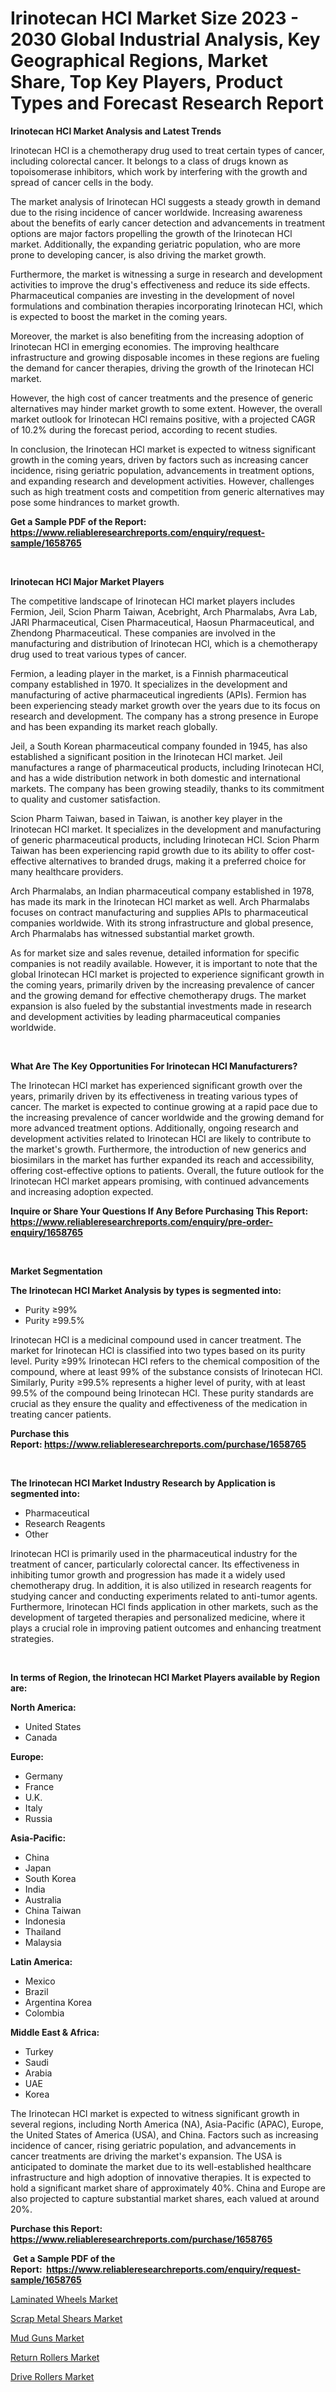 <p><h1>Irinotecan HCl Market Size 2023 - 2030 Global Industrial Analysis, Key Geographical Regions, Market Share, Top Key Players, Product Types and Forecast Research Report</h1></p><p><strong>Irinotecan HCl Market Analysis and Latest Trends</strong></p>
<p><p>Irinotecan HCl is a chemotherapy drug used to treat certain types of cancer, including colorectal cancer. It belongs to a class of drugs known as topoisomerase inhibitors, which work by interfering with the growth and spread of cancer cells in the body.</p><p>The market analysis of Irinotecan HCl suggests a steady growth in demand due to the rising incidence of cancer worldwide. Increasing awareness about the benefits of early cancer detection and advancements in treatment options are major factors propelling the growth of the Irinotecan HCl market. Additionally, the expanding geriatric population, who are more prone to developing cancer, is also driving the market growth.</p><p>Furthermore, the market is witnessing a surge in research and development activities to improve the drug's effectiveness and reduce its side effects. Pharmaceutical companies are investing in the development of novel formulations and combination therapies incorporating Irinotecan HCl, which is expected to boost the market in the coming years.</p><p>Moreover, the market is also benefiting from the increasing adoption of Irinotecan HCl in emerging economies. The improving healthcare infrastructure and growing disposable incomes in these regions are fueling the demand for cancer therapies, driving the growth of the Irinotecan HCl market.</p><p>However, the high cost of cancer treatments and the presence of generic alternatives may hinder market growth to some extent. However, the overall market outlook for Irinotecan HCl remains positive, with a projected CAGR of 10.2% during the forecast period, according to recent studies.</p><p>In conclusion, the Irinotecan HCl market is expected to witness significant growth in the coming years, driven by factors such as increasing cancer incidence, rising geriatric population, advancements in treatment options, and expanding research and development activities. However, challenges such as high treatment costs and competition from generic alternatives may pose some hindrances to market growth.</p></p>
<p><strong>Get a Sample PDF of the Report:&nbsp; <a href="https://www.reliableresearchreports.com/enquiry/request-sample/1658765">https://www.reliableresearchreports.com/enquiry/request-sample/1658765</a></strong></p>
<p>&nbsp;</p>
<p><strong>Irinotecan HCl Major Market Players</strong></p>
<p><p>The competitive landscape of Irinotecan HCl market players includes Fermion, Jeil, Scion Pharm Taiwan, Acebright, Arch Pharmalabs, Avra Lab, JARI Pharmaceutical, Cisen Pharmaceutical, Haosun Pharmaceutical, and Zhendong Pharmaceutical. These companies are involved in the manufacturing and distribution of Irinotecan HCl, which is a chemotherapy drug used to treat various types of cancer.</p><p>Fermion, a leading player in the market, is a Finnish pharmaceutical company established in 1970. It specializes in the development and manufacturing of active pharmaceutical ingredients (APIs). Fermion has been experiencing steady market growth over the years due to its focus on research and development. The company has a strong presence in Europe and has been expanding its market reach globally.</p><p>Jeil, a South Korean pharmaceutical company founded in 1945, has also established a significant position in the Irinotecan HCl market. Jeil manufactures a range of pharmaceutical products, including Irinotecan HCl, and has a wide distribution network in both domestic and international markets. The company has been growing steadily, thanks to its commitment to quality and customer satisfaction.</p><p>Scion Pharm Taiwan, based in Taiwan, is another key player in the Irinotecan HCl market. It specializes in the development and manufacturing of generic pharmaceutical products, including Irinotecan HCl. Scion Pharm Taiwan has been experiencing rapid growth due to its ability to offer cost-effective alternatives to branded drugs, making it a preferred choice for many healthcare providers.</p><p>Arch Pharmalabs, an Indian pharmaceutical company established in 1978, has made its mark in the Irinotecan HCl market as well. Arch Pharmalabs focuses on contract manufacturing and supplies APIs to pharmaceutical companies worldwide. With its strong infrastructure and global presence, Arch Pharmalabs has witnessed substantial market growth.</p><p>As for market size and sales revenue, detailed information for specific companies is not readily available. However, it is important to note that the global Irinotecan HCl market is projected to experience significant growth in the coming years, primarily driven by the increasing prevalence of cancer and the growing demand for effective chemotherapy drugs. The market expansion is also fueled by the substantial investments made in research and development activities by leading pharmaceutical companies worldwide.</p></p>
<p>&nbsp;</p>
<p><strong>What Are The Key Opportunities For Irinotecan HCl Manufacturers?</strong></p>
<p><p>The Irinotecan HCl market has experienced significant growth over the years, primarily driven by its effectiveness in treating various types of cancer. The market is expected to continue growing at a rapid pace due to the increasing prevalence of cancer worldwide and the growing demand for more advanced treatment options. Additionally, ongoing research and development activities related to Irinotecan HCl are likely to contribute to the market's growth. Furthermore, the introduction of new generics and biosimilars in the market has further expanded its reach and accessibility, offering cost-effective options to patients. Overall, the future outlook for the Irinotecan HCl market appears promising, with continued advancements and increasing adoption expected.</p></p>
<p><strong>Inquire or Share Your Questions If Any Before Purchasing This Report: <a href="https://www.reliableresearchreports.com/enquiry/pre-order-enquiry/1658765">https://www.reliableresearchreports.com/enquiry/pre-order-enquiry/1658765</a></strong></p>
<p>&nbsp;</p>
<p><strong>Market Segmentation</strong></p>
<p><strong>The Irinotecan HCl Market Analysis by types is segmented into:</strong></p>
<p><ul><li>Purity ≥99%</li><li>Purity ≥99.5%</li></ul></p>
<p><p>Irinotecan HCl is a medicinal compound used in cancer treatment. The market for Irinotecan HCl is classified into two types based on its purity level. Purity ≥99% Irinotecan HCl refers to the chemical composition of the compound, where at least 99% of the substance consists of Irinotecan HCl. Similarly, Purity ≥99.5% represents a higher level of purity, with at least 99.5% of the compound being Irinotecan HCl. These purity standards are crucial as they ensure the quality and effectiveness of the medication in treating cancer patients.</p></p>
<p><strong>Purchase this Report:&nbsp;<a href="https://www.reliableresearchreports.com/purchase/1658765">https://www.reliableresearchreports.com/purchase/1658765</a></strong></p>
<p>&nbsp;</p>
<p><strong>The Irinotecan HCl Market Industry Research by Application is segmented into:</strong></p>
<p><ul><li>Pharmaceutical</li><li>Research Reagents</li><li>Other</li></ul></p>
<p><p>Irinotecan HCl is primarily used in the pharmaceutical industry for the treatment of cancer, particularly colorectal cancer. Its effectiveness in inhibiting tumor growth and progression has made it a widely used chemotherapy drug. In addition, it is also utilized in research reagents for studying cancer and conducting experiments related to anti-tumor agents. Furthermore, Irinotecan HCl finds application in other markets, such as the development of targeted therapies and personalized medicine, where it plays a crucial role in improving patient outcomes and enhancing treatment strategies.</p></p>
<p>&nbsp;</p>
<p><strong>In terms of Region, the Irinotecan HCl Market Players available by Region are:</strong></p>
<p>
    <p> <strong> North America: </strong>
        <ul>
            <li>United States</li>
            <li>Canada</li>
        </ul>
        </p> 
    <p> <strong> Europe: </strong>
        <ul>
            <li>Germany</li>
            <li>France</li>
            <li>U.K.</li>
            <li>Italy</li>
            <li>Russia</li>
        </ul>
        </p> 
    <p> <strong> Asia-Pacific: </strong>
        <ul>
            <li>China</li>
            <li>Japan</li>
            <li>South Korea</li>
            <li>India</li>
            <li>Australia</li>
            <li>China Taiwan</li>
            <li>Indonesia</li>
            <li>Thailand</li>
            <li>Malaysia</li>
        </ul>
        </p> 
    <p> <strong> Latin America: </strong>
        <ul>
            <li>Mexico</li>
            <li>Brazil</li>
            <li>Argentina Korea</li>
            <li>Colombia</li>
        </ul>
        </p> 
    <p> <strong> Middle East & Africa: </strong>
        <ul>
            <li>Turkey</li>
            <li>Saudi</li>
            <li>Arabia</li>
            <li>UAE</li>
            <li>Korea</li>
        </ul>
    </p>
    </p>
<p><p>The Irinotecan HCl market is expected to witness significant growth in several regions, including North America (NA), Asia-Pacific (APAC), Europe, the United States of America (USA), and China. Factors such as increasing incidence of cancer, rising geriatric population, and advancements in cancer treatments are driving the market's expansion. The USA is anticipated to dominate the market due to its well-established healthcare infrastructure and high adoption of innovative therapies. It is expected to hold a significant market share of approximately 40%. China and Europe are also projected to capture substantial market shares, each valued at around 20%.</p></p>
<p><strong>Purchase this Report: <a href="https://www.reliableresearchreports.com/purchase/1658765">https://www.reliableresearchreports.com/purchase/1658765</a></strong></p>
<p>&nbsp;<strong>Get a Sample PDF of the Report:&nbsp;&nbsp;<a href="https://www.reliableresearchreports.com/enquiry/request-sample/1658765">https://www.reliableresearchreports.com/enquiry/request-sample/1658765</a></strong></p>
<p><strong></strong></p>
<p><p><a href="https://medium.com/@stephenarmstrong52/laminated-wheels-market-analysis-and-sze-forecasted-for-period-from-2023-to-2030-7cd3877b819b">Laminated Wheels Market</a></p><p><a href="https://medium.com/@nicholasgarcia1914/scrap-metal-shears-market-trends-and-market-analysis-forecasted-for-period-2023-2030-ab90c1943e11">Scrap Metal Shears Market</a></p><p><a href="https://medium.com/@henrywheeler53/mud-guns-market-analysis-and-sze-forecasted-for-period-from-2023-to-2030-c3c4ede452fd">Mud Guns Market</a></p><p><a href="https://medium.com/@juansmith1961/return-rollers-market-the-key-to-successful-business-strategy-forecast-till-2030-28741aa854af">Return Rollers Market</a></p><p><a href="https://medium.com/@stephenstevens11/drive-rollers-market-competitive-analysis-market-trends-and-forecast-to-2030-d8c7d0903faf">Drive Rollers Market</a></p></p>